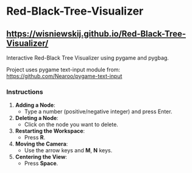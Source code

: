 # Red-Black-Tree-Visualizer
## https://wisniewskij.github.io/Red-Black-Tree-Visualizer/

Interactive Red-Black Tree Visualizer using pygame and pygbag.

Project uses pygame text-input module from: https://github.com/Nearoo/pygame-text-input 

### Instructions

1. **Adding a Node**: 
   - Type a number (positive/negative integer) and press Enter.
2. **Deleting a Node**:
   - Click on the node you want to delete.
3. **Restarting the Workspace**:
   - Press **R**.
4. **Moving the Camera**:
   - Use the arrow keys and **M**, **N** keys.
5. **Centering the View**:
   - Press **Space**.
